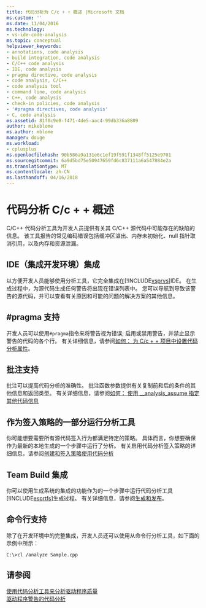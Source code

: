 ```yaml
---
title: 代码分析为 C/c + + 概述 |Microsoft 文档
ms.custom: ''
ms.date: 11/04/2016
ms.technology:
- vs-ide-code-analysis
ms.topic: conceptual
helpviewer_keywords:
- annotations, code analysis
- build integration, code analysis
- C/C++ code analysis
- IDE, code analysis
- pragma directive, code analysis
- code analysis, C/C++
- code analysis tool
- command line, code analysis
- C++, code analysis
- check-in policies, code analysis
- '#pragma directives, code analysis'
- C, code analysis
ms.assetid: 81f0c9e8-f471-4de5-aac4-99db336a8809
author: mikeblome
ms.author: mblome
manager: douge
ms.workload:
- cplusplus
ms.openlocfilehash: 90b586a9a131e6c1ef19f591f1348ff5125e9701
ms.sourcegitcommit: 6a9d5bd75e50947659fd6c837111a6a547884e2a
ms.translationtype: MT
ms.contentlocale: zh-CN
ms.lasthandoff: 04/16/2018
---
```

# <a name="code-analysis-for-cc-overview"></a>代码分析 C/c + + 概述

C/C++ 代码分析工具为开发人员提供有关其 C/C++ 源代码中可能存在的缺陷的信息。 该工具报告的常见编码错误包括缓冲区溢出、内存未初始化、null 指针取消引用，以及内存和资源泄漏。  
  
## <a name="ide-integrated-development-environment-integration"></a>IDE（集成开发环境）集成  
 以方便开发人员能够使用分析工具，它完全集成在[!INCLUDE[vsprvs](../code-quality/includes/vsprvs_md.md)]IDE。 在生成过程中，为源代码生成任何警告将出现在错误列表中。 您可以导航到导致该警告的源代码，并可以查看有关原因和可能的问题的解决方案的其他信息。  
  
## <a name="pragma-support"></a>#pragma 支持  
 开发人员可以使用`#pragma`指令来将警告视为错误; 启用或禁用警告，并禁止显示警告的代码的各个行。 有关详细信息，请参阅[如何： 为 C/c + + 项目中设置代码分析属性](how-to-set-code-analysis-properties-for-c-cpp-projects.md)。  
  
## <a name="annotation-support"></a>批注支持  
 批注可以提高代码分析的准确性。 批注函数参数提供有关复制前和后的条件的其他信息和返回类型。 有关详细信息，请参阅[如何： 使用 __analysis_assume 指定其他代码信息](../code-quality/how-to-specify-additional-code-information-by-using-analysis-assume.md)  
  
## <a name="run-analysis-tool-as-part-of-check-in-policy"></a>作为签入策略的一部分运行分析工具  
 你可能想要需要所有源代码签入行为都满足特定的策略。 具体而言，你想要确保作为最新的本地生成的一个步骤中运行了分析。 有关启用代码分析签入策略的详细信息，请参阅[创建和签入策略使用代码分析](../code-quality/creating-and-using-code-analysis-check-in-policies.md)  
  
## <a name="team-build-integration"></a>Team Build 集成  
 你可以使用生成系统的集成的功能作为的一个步骤中运行代码分析工具[!INCLUDE[esprtfs](../code-quality/includes/esprtfs_md.md)]生成过程。 有关详细信息，请参阅[生成和发布](/vsts/build-release/index)。  
  
## <a name="command-line-support"></a>命令行支持  
 除了在开发环境中的完整集成，开发人员还可以使用从命令行分析工具，如下面的示例中所示：  
  
 `C:\>cl /analyze Sample.cpp`

## <a name="see-also"></a>请参阅

[使用代码分析工具来分析驱动程序质量](/windows-hardware/drivers/develop/analyzing-driver-quality-by-using-code-analysis-tools)  
[驱动程序警告的代码分析](/windows-hardware/drivers/devtest/prefast-for-drivers-warnings)